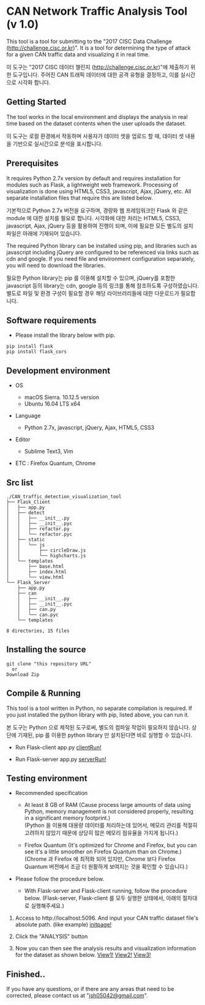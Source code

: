 # CAN Network Traffic Analysis Tool (v 1.0)

This tool is a tool for submitting to the "2017 CISC Data Challenge (http://challenge.cisc.or.kr)". It is a tool for determining the type of attack for a given CAN traffic data and visualizing it in real time.

이 도구는 "2017 CISC 데이터 챌린지 (http://challenge.cisc.or.kr)"에 제출하기 위한 도구입니다. 주어진 CAN 트래픽 데이터에 대한 공격 유형을 결정하고, 이를 실시간으로 시각화 합니다.


## Getting Started
The tool works in the local environment and displays the analysis in real time based on the dataset contents when the user uploads the dataset.

이 도구는 로컬 환경에서 작동하며 사용자가 데이터 셋을 업로드 할 때, 데이터 셋 내용을 기반으로 실시간으로 분석을 표시합니다.


## Prerequisites
 It requires Python 2.7x version by default and requires installation for modules such as Flask, a lightweight web framework. Processing of visualization is done using HTML5, CSS3, javascript, Ajax, jQuery, etc. All separate installation files that require this are listed below.

기본적으로 Python 2.7x 버전을 요구하며, 경량화 웹 프레임워크인 Flask 와 같은 module 에 대한 설치를 필요로 합니다. 시각화에 대한 처리는 HTML5, CSS3, javascript, Ajax, jQuery 등을 활용하여 진행이 되며, 이에 필요한 모든 별도의 설치 파일은 아래에 기재되어 있습니다.


The required Python library can be installed using pip, and libraries such as javascript including jQuery are configured to be referenced via links such as cdn and google. If you need file and environment configuration separately, you will need to download the libraries.

필요한 Python library는 pip 를 이용해 설치할 수 있으며, jQuery를 포함한 javascript 등의 library는 cdn, google 등의 링크를 통해 참조하도록 구성하였습니다. 별도로 파일 및 환경 구성이 필요할 경우 해당 라이브러리들에 대한 다운로드가 필요합니다.



## Software requirements
  -  Please install the library below with pip.

```
pip install flask
pip install flask_cors
```


## Development environment
- OS
  - macOS Sierra. 10.12.5 version
  - Ubuntu 16.04 LTS x64

- Language
  -  Python 2.7x, javascript, jQuery, Ajax,  HTML5, CSS3

- Editor
  -  Sublime Text3, Vim

-  ETC : Firefox Quantum, Chrome



## Src list

```
./CAN_traffic_detection_visualization_tool
├── Flask_Client
│   ├── app.py
│   ├── detect
│   │   ├── __init__.py
│   │   ├── __init__.pyc
│   │   ├── refactor.py
│   │   └── refactor.pyc
│   ├── static
│   │   └── js
│   │       ├── circleDraw.js
│   │       └── highcharts.js
│   └── templates
│       ├── base.html
│       ├── index.html
│       └── view.html
└── Flask_Server
    ├── app.py
    ├── can
    │   ├── __init__.py
    │   ├── __init__.pyc
    │   ├── can.py
    │   └── can.pyc
    └── templates

8 directories, 15 files
```


## Installing the source

```
git clone "this repository URL"
  or
Download Zip
```


## Compile & Running
This tool is a tool written in Python, no separate compilation is required. If you just installed the python library with pip, listed above, you can run it.

본 도구는 Python 으로 제작된 도구로써, 별도의 컴파일 작업이 필요하지 않습니다. 상단에 기재된, pip 를 이용한 python library 만 설치된다면 바로 실행할 수 있습니다.


  - Run Flask-client app.py
  [clientRun!](https://i.imgur.com/2IzRan7.png)


  - Run Flask-server app.py
  [serverRun!](https://i.imgur.com/2tN3B1j.png)


## Testing environment
  - Recommended specification
       - At least 8 GB of RAM
        (Cause process large amounts of data using Python, memory management is not considered properly, resulting in a significant memory footprint.) <br>
        (Python 을 이용해 대용량 데이터를 처리하는데 있어서, 메모리 관리를 적절히 고려하지 않았기 때문에 상당히 많은 메모리 점유율을 가지게 됩니다.)

    - Firefox Quantum
        (It's optimized for Chrome and Firefox, but you can see it's a little smoother on Firefox Quantum than on Chrome.) <br>
        (Chrome 과 Firefox 에 최적화 되어 있지만, Chrome 보다 Firefox Quantum 버전에서 조금 더 원활하게 보여지는 것을 확인할 수 있습니다.)


  - Please follow the procedure below.
    - With Flask-server and Flask-client running, follow the procedure below.
        (Flask-server, Flask-client 를 모두 실행한 상태에서, 아래의 절차대로 실행해주세요.)


1. Access to http://localhost:5096. And input your CAN traffic dataset file's absolute path. (like example)
  [initpage!](https://i.imgur.com/zXaXwGl.png)


2. Click the "ANALYSIS" button


3. Now you can then see the analysis results and visualization information for the dataset as shown below.
  [View1!](https://i.imgur.com/PIjbMWz.png)
  [View2!](https://i.imgur.com/CoNmJrQ.png)
  [View3!](https://i.imgur.com/sJ84udD.png)


## Finished..
If you have any questions, or if there are any areas that need to be corrected, please contact us at "jsh05042@gmail.com".
